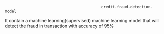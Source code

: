                                                credit-fraud-detection-model
It contain a machine learning(supervised) machine learning model that will detect the fraud in transaction with accuracy of 95%


